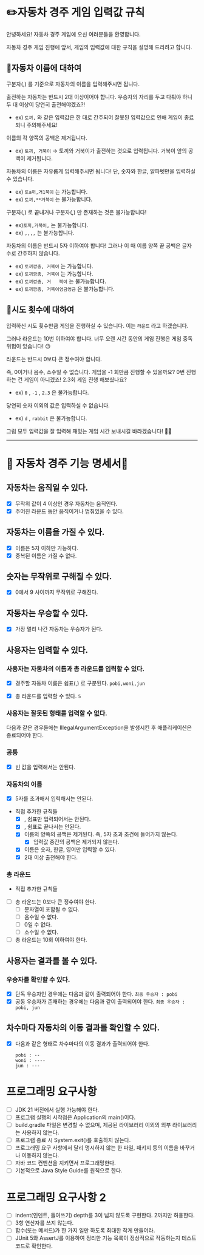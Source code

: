 # ✏️자동차 경주 게임 입력값 규칙

안녕하세요! 자동차 경주 게임에 오신 여러분들을 환영합니다.

자동차 경주 게임 진행에 앞서, 게임의 입력값에 대한 규칙을 설명해 드리려고 합니다.

## 📝자동차 이름에 대하여

구분자(,) 를 기준으로 자동차의 이름을 입력해주시면 됩니다.

출전하는 자동차는 반드시 2대 이상이어야 합니다. 우승자의 자리를 두고 다퉈야 하니 두 대 이상이 당연히 출전해야겠죠?!

- ex) `토끼,` 와 같은 입력값은 한 대로 간주되어 잘못된 입력값으로 인해 게임이 종료되니 주의해주세요!

이름의 각 양쪽의 공백은 제거됩니다.

- ex) `토끼, 거북이` → 토끼와 거북이가 출전하는 것으로 입력됩니다. 거북이 앞의 공백이 제거됩니다.

자동차의 이름은 자유롭게 입력해주시면 됩니다! 단, 숫자와 한글, 알파벳만을 입력하실 수 있습니다.

- ex) `토a끼,거1북이` 는 가능합니다.
- ex) `토끼,**거북이` 는 불가능합니다.

구분자(,) 로 끝내거나 구분자(,) 만 존재하는 것은 불가능합니다!

- ex)`토끼,거북이,` 는 불가능합니다.
- ex) `,,,,` 는 불가능합니다.

자동차의 이름은 반드시 5자 이하여야 합니다! 그러나 이 때 이름 양쪽 끝 공백은 글자 수로 간주하지 않습니다.

- ex) `토끼깡총, 거북이` 는 가능합니다.
- ex) `토끼깡총, 거북이`          는 가능합니다.
- ex) `토끼깡총, 거   북이` 는 불가능합니다.
- ex) `토끼깡총, 거북이엉금엉금` 은 불가능합니다.

## 📝시도 횟수에 대하여

입력하신 시도 횟수만큼 게임을 진행하실 수 있습니다. 이는 `라운드` 라고 하겠습니다.

그러나 라운드는 10번 이하여야 합니다. 너무 오랜 시간 동안의 게임 진행은 게임 중독 위험이 있습니다! 😓

라운드는 반드시 0보다 큰 정수여야 합니다.

즉, 0이거나 음수, 소수일 수 없습니다. 게임을 -1 회만큼 진행할 수 있을까요? 0번 진행하는 건 게임이 아니겠죠! 2.3회 게임 진행 해보셨나요?

- ex) `0` , `-1` , `2.3` 은 불가능합니다.

당연히 숫자 이외의 값은 입력하실 수 없습니다.

- ex) `d` , `rabbit` 은 불가능합니다.

그럼 모두 입력값을 잘 입력해 재밌는 게임 시간 보내시길 바라겠습니다! 🙇🏻

---

# 🚗 자동차 경주 기능 명세서💭

## 자동차는 움직일 수 있다.

- [x] 무작위 값이 4 이상인 경우 자동차는 움직인다.
- [x] 주어진 라운드 동안 움직이거나 멈춰있을 수 있다.

## 자동차는 이름을 가질 수 있다.

- [x] 이름은 5자 이하만 가능하다.
- [x] 중복된 이름은 가질 수 없다.

## 숫자는 무작위로 구해질 수 있다.

- [x] 0에서 9 사이까지 무작위로 구해진다.

## 자동차는 우승할 수 있다.

- [x] 가장 멀리 나간 자동차는 우승자가 된다.

## 사용자는 입력할 수 있다.

### 사용자는 자동차의 이름과 총 라운드를 입력할 수 있다.

- [x] 경주할 자동차 이름은 쉼표(,) 로 구분된다.
  ```pobi,woni,jun```

- [x] 총 라운드를 입력할 수 있다.
  ```5```

### 사용자는 잘못된 형태를 입력할 수 없다.

다음과 같은 경우들에는 IllegalArgumentException을 발생시킨 후 애플리케이션은 종료되어야 한다.

### 공통

- [x] 빈 값을 입력해서는 안된다.

### 자동차의 이름

- [x] 5자를 초과해서 입력해서는 안된다.

- 직접 추가한 규칙들
    - [x] , 쉼표만 입력되어서는 안된다.
    - [x] , 쉼표로 끝나서는 안된다.
    - [x] 이름의 양쪽의 공백은 제거된다. 즉, 5자 초과 조건에 들어가지 않는다.
        - [x] 입력값 중간의 공백은 제거되지 않는다.
    - [x] 이름은 숫자, 한글, 영어만 입력할 수 있다.
    - [x] 2대 이상 출전해야 한다.

### 총 라운드

- 직접 추가한 규칙들
- [ ] 총 라운드는 0보다 큰 정수여야 한다.
    - [ ] 문자열이 포함될 수 없다.
    - [ ] 음수일 수 없다.
    - [ ] 0일 수 없다.
    - [ ] 소수일 수 없다.
- [ ] 총 라운드는 10회 이하여야 한다.

## 사용자는 결과를 볼 수 있다.

### 우승자를 확인할 수 있다.

- [x] 단독 우승자인 경우에는 다음과 같이 출력되어야 한다.
  ```최종 우승자 : pobi```
- [x] 공동 우승자가 존재하는 경우에는 다음과 같이 출력되어야 한다.
  ```최종 우승자 : pobi, jun```

## 차수마다 자동차의 이동 결과를 확인할 수 있다.

- [x] 다음과 같은 형태로 차수마다의 이동 결과가 출력되어야 한다.
  ```
  pobi : --
  woni : ----
  jun : ---
  ```

# 프로그래밍 요구사항

- [ ] JDK 21 버전에서 실행 가능해야 한다.
- [ ] 프로그램 실행의 시작점은 Application의 main()이다.
- [ ] build.gradle 파일은 변경할 수 없으며, 제공된 라이브러리 이외의 외부 라이브러리는 사용하지 않는다.
- [ ] 프로그램 종료 시 System.exit()를 호출하지 않는다.
- [ ] 프로그래밍 요구 사항에서 달리 명시하지 않는 한 파일, 패키지 등의 이름을 바꾸거나 이동하지 않는다.
- [ ] 자바 코드 컨벤션을 지키면서 프로그래밍한다.
- [ ] 기본적으로 Java Style Guide를 원칙으로 한다.

# 프로그래밍 요구사항 2

- [ ] indent(인덴트, 들여쓰기) depth를 3이 넘지 않도록 구현한다. 2까지만 허용한다.
- [ ] 3항 연산자를 쓰지 않는다.
- [ ] 함수(또는 메서드)가 한 가지 일만 하도록 최대한 작게 만들어라.
- [ ] JUnit 5와 AssertJ를 이용하여 정리한 기능 목록이 정상적으로 작동하는지 테스트 코드로 확인한다.
